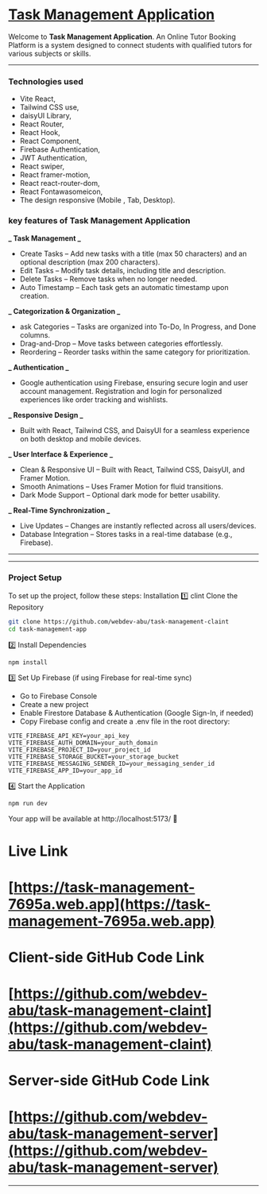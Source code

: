 # [Task Management Application](https://task-management-7695a.web.app)

Welcome to **Task Management Application**. An Online Tutor Booking Platform is a system designed to connect students with qualified tutors for various subjects or skills.

---

### Technologies used

- Vite React,
- Tailwind CSS use,
- daisyUI Library,
- React Router,
- React Hook,
- React Component,
- Firebase Authentication,
- JWT Authentication,
- React swiper,
- React framer-motion,
- React react-router-dom,
- React Fontawasomeicon,
- The design responsive (Mobile , Tab, Desktop).

### key features of Task Management Application

**_ Task Management _**

- Create Tasks – Add new tasks with a title (max 50 characters) and an optional description (max 200 characters).
- Edit Tasks – Modify task details, including title and description.
- Delete Tasks – Remove tasks when no longer needed.
- Auto Timestamp – Each task gets an automatic timestamp upon creation.

**_ Categorization & Organization _**

- ask Categories – Tasks are organized into To-Do, In Progress, and Done columns.
- Drag-and-Drop – Move tasks between categories effortlessly.
- Reordering – Reorder tasks within the same category for prioritization.

**_ Authentication _**

- Google authentication using Firebase, ensuring secure login and user account management.
  Registration and login for personalized experiences like order tracking and wishlists.

**_ Responsive Design _**

- Built with React, Tailwind CSS, and DaisyUI for a seamless experience on both desktop and mobile devices.

**_ User Interface & Experience _**

- Clean & Responsive UI – Built with React, Tailwind CSS, DaisyUI, and Framer Motion.
- Smooth Animations – Uses Framer Motion for fluid transitions.
- Dark Mode Support – Optional dark mode for better usability.

**_ Real-Time Synchronization _**

- Live Updates – Changes are instantly reflected across all users/devices.
- Database Integration – Stores tasks in a real-time database (e.g., Firebase).

---

---

### Project Setup

To set up the project, follow these steps:
Installation
1️⃣ clint Clone the Repository

```bash
git clone https://github.com/webdev-abu/task-management-claint
cd task-management-app
```

2️⃣ Install Dependencies

```bash
npm install
```

3️⃣ Set Up Firebase (if using Firebase for real-time sync)

- Go to Firebase Console
- Create a new project
- Enable Firestore Database & Authentication (Google Sign-In, if needed)
- Copy Firebase config and create a .env file in the root directory:

```env
VITE_FIREBASE_API_KEY=your_api_key
VITE_FIREBASE_AUTH_DOMAIN=your_auth_domain
VITE_FIREBASE_PROJECT_ID=your_project_id
VITE_FIREBASE_STORAGE_BUCKET=your_storage_bucket
VITE_FIREBASE_MESSAGING_SENDER_ID=your_messaging_sender_id
VITE_FIREBASE_APP_ID=your_app_id
```

4️⃣ Start the Application

```bash
npm run dev
```

Your app will be available at http://localhost:5173/ 🚀

# Live Link

# [https://task-management-7695a.web.app](https://task-management-7695a.web.app)

# Client-side GitHub Code Link

# [https://github.com/webdev-abu/task-management-claint](https://github.com/webdev-abu/task-management-claint)

# Server-side GitHub Code Link

# [https://github.com/webdev-abu/task-management-server](https://github.com/webdev-abu/task-management-server)

---
